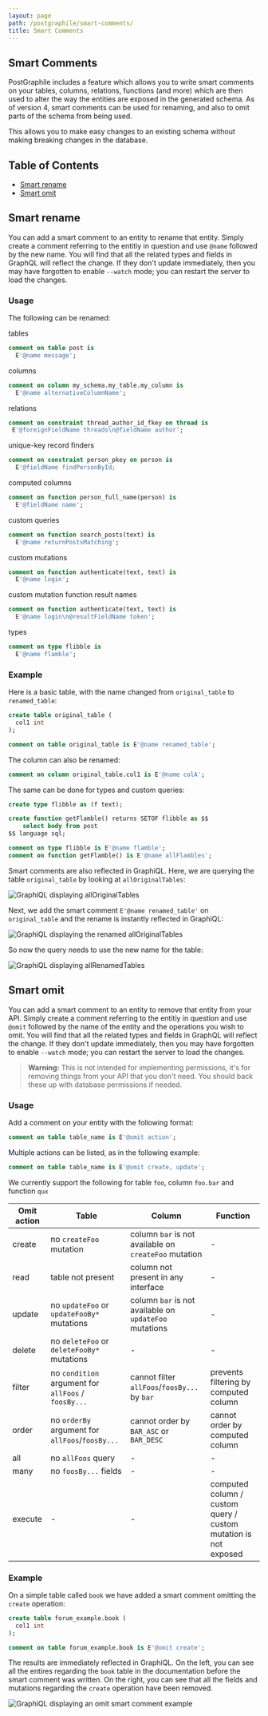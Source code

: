 ```yaml
---
layout: page
path: /postgraphile/smart-comments/
title: Smart Comments
---
```


## Smart Comments

PostGraphile includes a feature which allows you to write smart comments on your tables, columns, relations, functions (and more) which are then used to alter the way the entities are exposed in the generated schema. As of version 4, smart comments can be used for renaming, and also to omit parts of the schema from being used.

This allows you to make easy changes to an existing schema without making breaking changes in the database. 


## Table of Contents
  - [Smart rename](#smart-rename)
  - [Smart omit](#smart-omit)

## Smart rename

You can add a smart comment to an entity to rename that entity. Simply create a comment referring to the entitiy in question and use `@name` followed by the new name. You will find that all the related types and fields in GraphQL will reflect the change. If they don't update immediately, then you may have forgotten to enable `--watch` mode; you can restart the server to load the changes.

### Usage

The following can be renamed: 

tables
```sql
comment on table post is 
  E'@name message';
```
columns 
```sql
comment on column my_schema.my_table.my_column is 
  E'@name alternativeColumnName';
```
 relations 
 ```sql
 comment on constraint thread_author_id_fkey on thread is 
  E'@foreignFieldName threads\n@fieldName author';
```
unique-key record finders
```sql
comment on constraint person_pkey on person is 
  E'@fieldName findPersonById;
```
computed columns
```sql
comment on function person_full_name(person) is 
  E'@fieldName name';
```
custom queries
```sql
comment on function search_posts(text) is 
  E'@name returnPostsMatching';
```
custom mutations
```sql
comment on function authenticate(text, text) is 
  E'@name login';
```
custom mutation function result names
```sql
comment on function authenticate(text, text) is 
  E'@name login\n@resultFieldName token';
```
types
```sql
comment on type flibble is 
  E'@name flamble';
```

### Example

Here is a basic table, with the name changed from `original_table` to `renamed_table`:

```sql
create table original_table (
  col1 int
);

comment on table original_table is E'@name renamed_table';
```

The column can also be renamed: 

```sql
comment on column original_table.col1 is E'@name colA';
``` 

The same can be done for types and custom queries: 

```sql
create type flibble as (f text);

create function getFlamble() returns SETOF flibble as $$
    select body from post
$$ language sql;

comment on type flibble is E'@name flamble';
comment on function getFlamble() is E'@name allFlambles';
```

Smart comments are also reflected in GraphiQL. Here, we are querying the table `original_table` by looking at `allOriginalTables`:

![GraphiQL displaying allOriginalTables](./smart-comments-rename-example1.png)

Next, we add the smart comment `E'@name renamed_table'` on `original_table` and the rename is instantly reflected in GraphiQL: 

![GraphiQL displaying the renamed allOriginalTables](./smart-comments-rename-example2.png)

So now the query needs to use the new name for the table: 

![GraphiQL displaying allRenamedTables](./smart-comments-rename-example3.png)

## Smart omit

You can add a smart comment to an entity to remove that entity from your API. Simply create a comment referring to the entitiy in question and use `@omit` followed by the name of the entity and the operations you wish to omit. You will find that all the related types and fields in GraphQL will reflect the change. If they don't update immediately, then you may have forgotten to enable `--watch` mode; you can restart the server to load the changes.

> **Warning:** This is not intended for implementing permissions, it's for removing things from your API that you don't need. You should back these up with database permissions if needed. 

### Usage

Add a comment on your entity with the following format: 

```sql
comment on table table_name is E'@omit action'; 
```

Multiple actions can be listed, as in the following example: 

```sql
comment on table table_name is E'@omit create, update';
```

We currently support the following for table `foo`, column `foo.bar` and function `qux`

Omit action |	Table	| Column | Function
---------|------|------|-------
create |	no `createFoo` mutation	| column `bar` is not available on `createFoo` mutation |	-
read	| table not present |	column not present in any interface |	-
update |	no `updateFoo` or `updateFooBy*` mutations |	column `bar` is not available on `updateFoo` mutations	| -
delete	| no `deleteFoo` or `deleteFooBy*` mutations	| - |	-
filter	| no `condition` argument for `allFoos` / `foosBy...` |	cannot filter `allFoos`/`foosBy...` by `bar` |	prevents filtering by computed column
order	| no `orderBy` argument for `allFoos`/`foosBy...`	| cannot order by `BAR_ASC` or `BAR_DESC` | cannot order by computed column
all	| no `allFoos` query	| - |	-
many	| no `foosBy...` fields |	- |	-
execute	| -	| -	| computed column / custom query / custom mutation is not exposed

### Example

On a simple table called `book` we have added a smart comment omitting the `create` operation: 

```sql
create table forum_example.book (
  col1 int
);

comment on table forum_example.book is E'@omit create';
```

The results are immediately reflected in GraphiQL. On the left, you can see all the entires regarding the `book` table in the documentation before the smart comment was written. On the right, you can see that all the fields and mutations regarding the `create` operation have been removed.

![GraphiQL displaying an omit smart comment example](./smart-comments-omit-example.png)